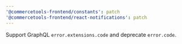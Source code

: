 ```yaml
---
'@commercetools-frontend/constants': patch
'@commercetools-frontend/react-notifications': patch
---
```


Support GraphQL `error.extensions.code` and deprecate `error.code`.
